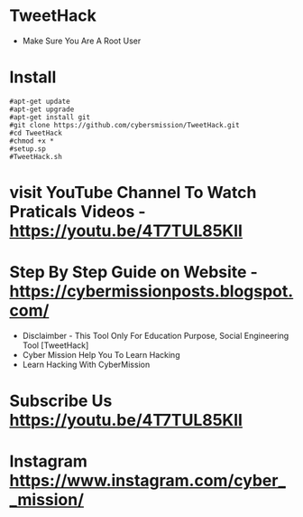 # TweetHack

 
 * Make Sure You Are A Root User
# Install
``````
#apt-get update
#apt-get upgrade
#apt-get install git
#git clone https://github.com/cybersmission/TweetHack.git
#cd TweetHack
#chmod +x *
#setup.sp
#TweetHack.sh
``````
# visit YouTube Channel To Watch Praticals Videos -  https://youtu.be/4T7TUL85KII
# Step By Step Guide on Website - https://cybermissionposts.blogspot.com/


* Disclaimber - This Tool Only For Education Purpose, Social Engineering Tool [TweetHack] 
* Cyber Mission Help You To Learn Hacking
* Learn Hacking With CyberMission

# Subscribe Us https://youtu.be/4T7TUL85KII
# Instagram https://www.instagram.com/cyber__mission/

